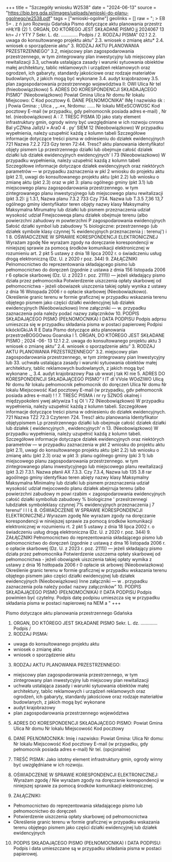 +++
title = "Szczegóły wniosku W2538"
date = "2024-06-13"
source = "https://bip.brg.gda.pl/images/uploads/wnioski-do-planu-ogolnego/w2538.pdf"
tags = ["wnioski-ogolne"]
geolinks = []
raw = "; > EB 5= . z ń juro Rozwoju Gdańska  Pismo dotyczące aktu planowania przestrz nHŁYB (2)  1. ORGAN, DO KTÓREGO JEST SKŁADANE PISMO jj 2024067 13 kn= J r YTY 7 Sekr. L. dz. ............. Podpis / 2. RODZAJ PISMA” 02.1 2.2. uwaga do konsultowanego projektu aktu” 2.3. wniosek o zmianę aktu* 2.4. wniosek o sporządzenie aktu” 3. RODZAJ AKTU PLANOWANIA PRZESTRZENNEGO” 3.2, miejscowy plan zagospodarowania przestrzennego, w tym zintegrowany plan inwestycyjny lub miejscowy plan rewitalizacji 3.3, uchwała ustalająca zasady i warunki sytuowania obiektów małej architektury, tablic reklamowych i urządzeń reklamowych oraz ogrodzeń, ich gabaryty, standardy jakościowe oraz rodzaje materiałów budowlanych, z jakich mogą być wykonane 3.4. audyt krajobrazowy 3.5. plan zagospodarowania przestrzennego województwa Il: OWI Ulica Nr tel (fnieobowiązżkowo) 5. ADRES DO KORESPONDENCJI SKŁADAJĄCEGO PISMO” (Nieobowiązkowo) Powiat Gmina Ulica Nr domu Nr lokalu Miejscowo: Ć Kod pocztowy 6. DANE PEŁNOMOCNIKA” IMę I nazwisko śk : j Powia Gmina: ; Ulica , „..««, Nrdomu: ...... Nr lokalu MIEeSCOWOSC Kod pocztowy E-mail (w przypadku, gdy pelnomocnik posiada adres e-mail) , Nr tel. (nieobowiązkowo) A : 7. TREŚC PISMA )D jako staty element infrastruktury gmin, ogrody winny być uwzględniane w ich rozwoju cnrona Bal yCZNna JalIzU »  AraO 4 .  py' SIEM 12 (Nieobowiązkowo) W przypadku wypełnienia, należy uzupełnić każdą z kolumn tabeli Szczegółowe informacje dotyczące treści pisma w odniesieniu do działek ewidencyjnych 721 Nazwa  7.2.2  723 Gzy teren  72:44. Tresć?  aktu planowania identyfikato!  objęty pismem   Lp przestrzennego działki lub  obejmuje całość    dzialek  działki lub działek  ewidencyjnych  ewidencyjnych'      I  73 (Nieobowiazkowo) W przypadku wypełnienia, należy uzupełnić kazdą z kolumn tabeli Szczegółowe informacje dotyczące działek ewidencyjnych oraz niektórych parametrów — w przypadku zaznaczenia w pkl 2 wniosku do projektu aktu (pkt 2.1), uwagi do konsultowanego projektu aktu (pkt 2.2) lub wniosku o zmianę aktu (pkt 2.3) oraz w pkt 3: planu ogólnego gminy (pkt 3.1) lub miejscowego planu zagospodarowania przestrzennego. w tym zintegrowanego planu inwestycyjnego lub miejscowego planu rewitalizacji (pkt 3.2): jj    1.3.1, Nazwa planu 7.3.2 733 Czy  734. Nazwa lub  T.3.5  7,36  13,7 ogólnego gminy identyfikator teren objęty  nazwy klasy  Maksymalny  Maksymalna  Mirumatny lub działki lub pismem przeznaczenia udział wysokość udział Fmejscoweqa planu działek  obejmuje terenu (albo  powierzchni zahudowy m powterzchni P zagospodarowania  ewidencyjnych  Sałość działki symbol lub  zabudowy % biologiczne:  przestrzennego  (ub działek symbole klasy  czynnej % ewidencyjnych  przeznaczenia j  :  terenuj')    i    1  8. OŚWIADCZENIE W SPRAWIE KORESPONDENCJI ELEKTRONICZNEJ  Wyrażam zgodę Nie wyrażam zgody na doręczanie korespondencji w niniejszej sprawie za pomocą środków komunikacji elektronicznej w rozumieniu art. 2 pkt 5 ustawy z dnia 18 lipca 2002 r. o świadczeniu usług drogą elektroniczną (Dz. U. z 2020 r poz. 344) 9. ZAŁĄCZNIKI Pelnomocnictwo do reprezentowania składającego pismo lub pełnomocnictwo do doręczeń (zgodnie z ustawa z dmia 156 listopada 2006 r 6 opłacie skarbowej (Dz. U. z 2023 r. poz. 2111)) — jeżeli składający pismo działa przez pełnomocnika Potwierdzenie uiszczenia opłaty skarbowej od pełnomocnictwa - jeżeli obowiazek uiszczenia takiej opłaly wynika z ustawy z dnia 16 Wstopada 2006 r o opłacie skarbowej (Nieobowiazkowo). Określenie granic terenu w formie graficznej w przypadku wskazania terenu objętego pismem jako części działki ewidencyjnej lub działek ewidencyjnych (Nieóbowiazkowo) Inne załączniki — w. przypadku zaznaczenia pola należy podać nazwy załączników 10. PODPIS SKŁADAJĄCEGO PISMO (PEŁNOMOCNIKA) I DATA PODPISU Podpis  adprsu umieszcza się w przypadku składania pisma w postaci papierowej Podpisi kikóckiGkiJA R E Data  Pismo dotyczące aktu planowania przestrzeBOGGOwou Goanska  I 1. ORGAN, DO KTÓREGO JEST SKŁADANE PISMO ; 2024 -06- 13  12.1 2.2. uwaga do konsultowanego projektu aktu 3 wniosek o zmianę aktu” 2.4. wniosek o sporządzenie aktu” 3. RODZAJ AKTU PLANOWANIA PRZESTRZENNEGO” 3.2. miejscowy plan zagospodarowania przestrzennego, w tym zintegrowany pian Inwestycyjny lub 33. uchwała ustalająca zasady i warunki sytuowania obiektów małej architektury, tablic reklamowych budowlanych, z jakich mogą być wykonane ._ 3.4. audyt krajobrazowy Paa ub wwat j tak KI nie 5. ADRES DO KORESPONDENCJI SKŁADAJĄCEGO PISMO” ł IT dl VVole WOdZIWO Ulicą Nr domu Nr lokalu pełnomocnik pełnomocnik do doręczeń Ulica Nr domu Nr lokalu Miejscowość Kad pocztowy E-mail (w przypadku, gdv pełnomocnik posiada adres e-mail) ! ! 7. TREŚC PISMA i nr ry SZNOŚ okalnej i międzypokoleni ywej aktywiza 1 sj OI 'i 72 (Nieobowiązkowo) W przypadku wypełnienia, należy uzupełnić każdą z kolumn tabeli. Szczegółowe informacje dotyczące treści pisma w odniesieniu do działek ewidencyjnych.  721 Nazwa TŻ2  72.3 Czyteren  724. Tresć!   aktu planowania Identyfikator   objętypismem  Lp przestrzennego  działki lub obejmuje całość działek  działki lub działek   ( ewidencyjnych , ewidencyjnych'  n  13. (Nieobowiązkowo) W przypadku wypełnienia, należy uzupełnić każdą z kolumn tabeli. Szczegółowe informacje dotyczące działek ewidencyjnych oraz niektórych parametrów — w przypadku zaznaczenia w pkt 2 wniosku do projektu aktu (pkt 2.1), uwagi do konsultowanego projektu aktu (pkt 2.2) lub wniosku o zmianę aktu (pkt 2.3) oraz w pkt 3: planu ogólnego gminy (pki 3 1) lub miejscowego planu zagospodarowania przestrzennego. w tym zintegrowanego planu inwestycyjnego lub miejscowego planu rewitalizacji (pkt 3.2) 7.3.1. Nazwa płanii  AX  7.3.3. Czy 7.3.4, Nazwa lub 135  3.8  rar agoólnego gminy  identyfikao teren abięty  nazwy klasy  Maksymalny  Maksymalna  Minimalny lub działki lub pismem przeznaczenia  udział  wysokość udział mejocowedo planu działek abejrruja terenu (albo  powierzchni zabudowy m powi rzabim < zagospodarowania  ewidencyjnych całość działki symbollub  zabudowy %  biologiczne '  przeslrzennegi  lubdziałek  symboleklasy   czynnej 7%  ewidencyjnych przeznaczenia j  7 terenu!'                     l l l Ł 8. OŚWIADCZENIE W SPRAWIE KORESPONDENCJI ELEKTRONICZNEJ Wyrazam zgodę  Nie wyrażam zgody na doręczanie korespondencji w niniejszej sprawie za pomocą środków komunikacji elektronicznej w rozumieniu rt. 2 pkt 5 ustawy z dnia 18 lipca 2002 r. o świadczeniu usług drogą elektroniczna (Dz. U. z 2020 r. poz. 344) 9. ZAŁĄCZNIKI Pełnomocnictwo do reprezentowania składającego pismo lub pelnomocnictwo do doręczeń (zgodnie z ustawą z dma 16 listopada 2006 r. o opłacie skarbowej (Dz. U. z 2023 r. poz. 2111)) — jeżeli składający pismo działa przez pełnomocnika Potwierdzenie uszczema opłaty skarbowej od pełnomocnictwa - jeżeli obowiązek uiszczenia takiej opłaty wymika z ustawy z dnia 16 hstłopada 2006 r 0 opłacie sk arbowej (Nieobowiazkowa) Określenie granic terenu w formie graficznej w przypadku wskazania terenu objętego pismem jako części działki ewidencyjnej lub działek ewidencyjnych (Nieobowiązkowo) Inne załączniki — w . przypadku zaznaczenia pola należy podać nazwy załączników” 10. PODPIS SKŁADAJĄCEGO PISMO (PEŁNOMOCNIKA) I! DATA PODPISU Podpis powimien być czytelny. Podpis  datę podpisu umieszcza się w przypadku składania pisma w postaci napierowej na NEM     a "
+++

Pismo dotyczące aktu planowania przestrzennego Gdańska

1. ORGAN, DO KTÓREGO JEST SKŁADANE PISMO
Sekr. L. dz. ............. Podpis /
2. RODZAJ PISMA:
- uwaga do konsultowanego projektu aktu
- wniosek o zmianę aktu
- wniosek o sporządzenie aktu
3. RODZAJ AKTU PLANOWANIA PRZESTRZENNEGO:
- miejscowy plan zagospodarowania przestrzennego, w tym zintegrowany plan inwestycyjny lub
  miejscowy plan rewitalizacji
- uchwała ustalająca zasady i warunki sytuowania obiektów małej architektury, tablic reklamowych
  i urządzeń reklamowych oraz ogrodzeń, ich gabaryty, standardy jakościowe oraz rodzaje materiałów
  budowlanych, z jakich mogą być wykonane
- audyt krajobrazowy
- plan zagospodarowania przestrzennego województwa

5. ADRES DO KORESPONDENCJI SKŁADAJĄCEGO PISMO:
Powiat Gmina
Ulica Nr domu Nr lokalu
Miejscowość Kod pocztowy

6. DANE PEŁNOMOCNIKA:
Imię i nazwisko:
Powiat Gmina:
Ulica Nr domu:
Nr lokalu
Miejscowość Kod pocztowy
E-mail (w przypadku, gdy pełnomocnik posiada adres e-mail)
Nr tel. (opcjonalnie)

7. TREŚĆ PISMA:
Jako istotny element infrastruktury gmin, ogrody winny być uwzględniane w ich rozwoju.

8. OŚWIADCZENIE W SPRAWIE KORESPONDENCJI ELEKTRONICZNEJ:
Wyrażam zgodę / Nie wyrażam zgody
na doręczanie korespondencji w niniejszej sprawie za pomocą środków komunikacji elektronicznej.

9. ZAŁĄCZNIKI:
- Pełnomocnictwo do reprezentowania składającego pismo lub pełnomocnictwo do doręczeń
- Potwierdzenie uiszczenia opłaty skarbowej od pełnomocnictwa
- Określenie granic terenu w formie graficznej w przypadku wskazania terenu objętego pismem jako części
  działki ewidencyjnej lub działek ewidencyjnych

10. PODPIS SKŁADAJĄCEGO PISMO (PEŁNOMOCNIKA) I DATA PODPISU:
Podpis i data umieszczane są w przypadku składania pisma w postaci papierowej.


